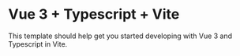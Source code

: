 # Vue 3 + Typescript + Vite

This template should help get you started developing with Vue 3 and Typescript in Vite.

